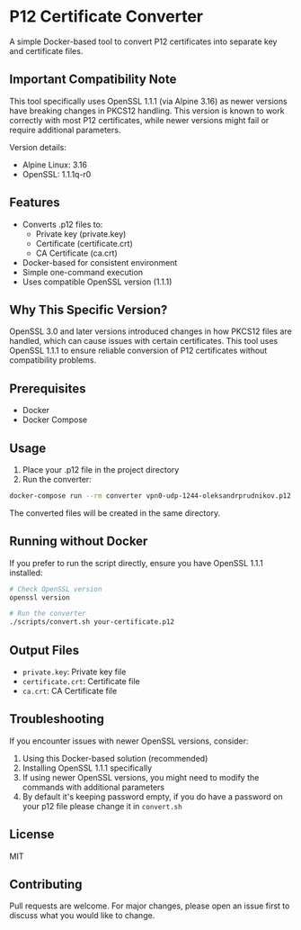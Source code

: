 # P12 Certificate Converter

A simple Docker-based tool to convert P12 certificates into separate key and certificate files.

## Important Compatibility Note

This tool specifically uses OpenSSL 1.1.1 (via Alpine 3.16) as newer versions have breaking changes in PKCS12 handling. This version is known to work correctly with most P12 certificates, while newer versions might fail or require additional parameters.

Version details:
- Alpine Linux: 3.16
- OpenSSL: 1.1.1q-r0

## Features

- Converts .p12 files to:
  - Private key (private.key)
  - Certificate (certificate.crt)
  - CA Certificate (ca.crt)
- Docker-based for consistent environment
- Simple one-command execution
- Uses compatible OpenSSL version (1.1.1)

## Why This Specific Version?

OpenSSL 3.0 and later versions introduced changes in how PKCS12 files are handled, which can cause issues with certain certificates. This tool uses OpenSSL 1.1.1 to ensure reliable conversion of P12 certificates without compatibility problems.

## Prerequisites

- Docker
- Docker Compose

## Usage

1. Place your .p12 file in the project directory
2. Run the converter:

```bash
docker-compose run --rm converter vpn0-udp-1244-oleksandrprudnikov.p12
```

The converted files will be created in the same directory.

## Running without Docker

If you prefer to run the script directly, ensure you have OpenSSL 1.1.1 installed:

```bash
# Check OpenSSL version
openssl version

# Run the converter
./scripts/convert.sh your-certificate.p12
```

## Output Files

- `private.key`: Private key file
- `certificate.crt`: Certificate file
- `ca.crt`: CA Certificate file

## Troubleshooting

If you encounter issues with newer OpenSSL versions, consider:
1. Using this Docker-based solution (recommended)
2. Installing OpenSSL 1.1.1 specifically
3. If using newer OpenSSL versions, you might need to modify the commands with additional parameters
4. By default it's keeping password empty, if you do have a password on your p12 file please change it in `convert.sh`

## License

MIT

## Contributing

Pull requests are welcome. For major changes, please open an issue first to discuss what you would like to change.
